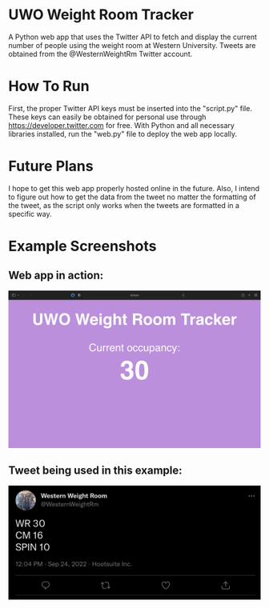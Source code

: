 # UWO Weight Room Tracker
A Python web app that uses the Twitter API to fetch and display the current number of people using the weight room at Western University. Tweets are obtained from the @WesternWeightRm Twitter account.
# How To Run
First, the proper Twitter API keys must be inserted into the "script.py" file. These keys can easily be obtained for personal use through https://developer.twitter.com for free.
With Python and all necessary libraries installed, run the "web.py" file to deploy the web app locally.
# Future Plans
I hope to get this web app properly hosted online in the future. Also, I intend to figure out how to get the data from the tweet no matter the formatting of the tweet, as the script only works when the tweets are formatted in a specific way.
# Example Screenshots
## Web app in action:
![alt text](screenshot1.png)
## Tweet being used in this example:
![alt text](screenshot2.png)
